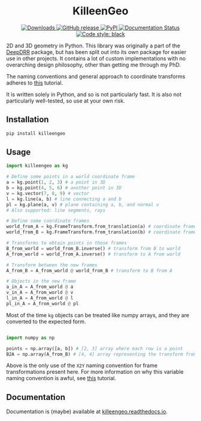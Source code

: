 <div align="center">

# KilleenGeo

<a href="https://pepy.tech/project/killeengeo">
<img src="https://pepy.tech/badge/killeengeo/month" alt="Downloads" />
</a>
<a href="https://github.com/benjamindkilleen/killeengeo/releases/">
<img src="https://img.shields.io/github/release/benjamindkilleen/killeengeo.svg" alt="GitHub release" />
</a>
<a href="https://pypi.org/project/killeengeo/">
<img src="https://img.shields.io/pypi/v/killeengeo" alt="PyPI" />
</a>
<a href="http://killeengeo.readthedocs.io/?badge=latest">
<img src="https://readthedocs.org/projects/killeengeo/badge/?version=latest" alt="Documentation Status" />
</a>
<a href="https://github.com/psf/black">
<img src="https://img.shields.io/badge/code%20style-black-000000.svg" alt="Code style: black" />
</a>

</div>

2D and 3D geometry in Python. This library was originally a part of the
[DeepDRR](https://github.com/arcadelab/deepdrr) package, but has been split out into its own package
for easier use in other projects. It contains a lot of custom implementations with no overarching
design philosophy, other than getting me through my PhD.

The naming conventions and general approach to coordinate transforms adheres to [this](https://benjamindkilleen/files/frame_transforms.pdf) tutorial.

It is written solely in Python, and so is not particularly fast. It is also not particularly
well-tested, so use at your own risk.

## Installation

```bash
pip install killeengeo
```

## Usage

```python
import killeengeo as kg

# Define some points in a world coordinate frame
a = kg.point(1, 2, 3) # a point in 3D
b = kg.point(4, 5, 6) # another point in 3D
v = kg.vector(7, 8, 9) # vector
l = kg.line(a, b) # line connecting a and b
pl = kg.plane(a, v) # plane containing a, b, and normal v
# Also supported: line segments, rays

# Define some coordinate frames
world_from_A = kg.FrameTransform.from_translation(a) # coordinate frame with origin at a 
world_from_B = kg.FrameTransform.from_translation(b) # coordinate frame with origin at b

# Transforms to obtain points in those frames
B_from_world = world_from_B.inverse() # transform from B to world
A_from_world = world_from_A.inverse() # transform to A from world

# Transform between the new frames
A_from_B = A_from_world @ world_from_B # transform to B from A

# Objects in the new frame
a_in_A = A_from_world @ a
v_in_A = A_from_world @ v
l_in_A = A_from_world @ l
pl_in_A = A_from_world @ pl
```

Most of the time `kg` objects can be treated like numpy arrays, and they are converted to the expected form.

```python

import numpy as np

points = np.array([a, b]) # [2, 3] array where each row is a point
B2A = np.array(A_from_B) # [4, 4] array representing the transform from B to A
```

Above is the only use of the `X2Y` naming convention for frame transformations present here. For more information on why this variable naming convention is awful, see [this](https://benjamindkilleen/files/frame_transforms.pdf) tutorial.

## Documentation

Documentation is (maybe) available at [killeengeo.readthedocs.io](https://killeengeo.readthedocs.io/en/latest/).
